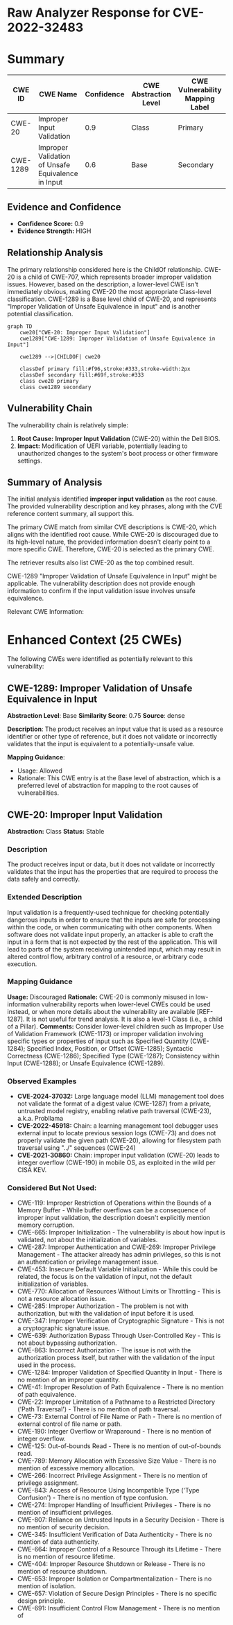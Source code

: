# Raw Analyzer Response for CVE-2022-32483

# Summary
| CWE ID | CWE Name | Confidence | CWE Abstraction Level | CWE Vulnerability Mapping Label | CWE-Vulnerability Mapping Notes |
|---|---|---|---|---|---|
| CWE-20 | Improper Input Validation | 0.9 | Class | Primary | Discouraged |
| CWE-1289 | Improper Validation of Unsafe Equivalence in Input | 0.6 | Base | Secondary | Allowed |

## Evidence and Confidence

*   **Confidence Score:** 0.9
*   **Evidence Strength:** HIGH

## Relationship Analysis
The primary relationship considered here is the ChildOf relationship. CWE-20 is a child of CWE-707, which represents broader improper validation issues. However, based on the description, a lower-level CWE isn't immediately obvious, making CWE-20 the most appropriate Class-level classification.
CWE-1289 is a Base level child of CWE-20, and represents "Improper Validation of Unsafe Equivalence in Input" and is another potential classification.

```mermaid
graph TD
    cwe20["CWE-20: Improper Input Validation"]
    cwe1289["CWE-1289: Improper Validation of Unsafe Equivalence in Input"]
    
    cwe1289 -->|CHILDOF| cwe20

    classDef primary fill:#f96,stroke:#333,stroke-width:2px
    classDef secondary fill:#69f,stroke:#333
    class cwe20 primary
    class cwe1289 secondary
```

## Vulnerability Chain
The vulnerability chain is relatively simple:
1.  **Root Cause:** **Improper Input Validation** (CWE-20) within the Dell BIOS.
2.  **Impact:** Modification of UEFI variable, potentially leading to unauthorized changes to the system's boot process or other firmware settings.

## Summary of Analysis
The initial analysis identified **improper input validation** as the root cause. The provided vulnerability description and key phrases, along with the CVE reference content summary, all support this.

The primary CWE match from similar CVE descriptions is CWE-20, which aligns with the identified root cause. While CWE-20 is discouraged due to its high-level nature, the provided information doesn't clearly point to a more specific CWE. Therefore, CWE-20 is selected as the primary CWE.

The retriever results also list CWE-20 as the top combined result.

CWE-1289 "Improper Validation of Unsafe Equivalence in Input" might be applicable. The vulnerability description does not provide enough information to confirm if the input validation issue involves unsafe equivalence.

Relevant CWE Information:

# Enhanced Context (25 CWEs)
The following CWEs were identified as potentially relevant to this vulnerability:

## CWE-1289: Improper Validation of Unsafe Equivalence in Input
**Abstraction Level**: Base
**Similarity Score**: 0.75
**Source**: dense

**Description**:
The product receives an input value that is used as a resource identifier or other type of reference, but it does not validate or incorrectly validates that the input is equivalent to a potentially-unsafe value.

**Mapping Guidance**:
- Usage: Allowed
- Rationale: This CWE entry is at the Base level of abstraction, which is a preferred level of abstraction for mapping to the root causes of vulnerabilities.

## CWE-20: Improper Input Validation
**Abstraction:** Class
**Status:** Stable

### Description
The product receives input or data, but it does
        not validate or incorrectly validates that the input has the
        properties that are required to process the data safely and
        correctly.

### Extended Description


Input validation is a frequently-used technique for checking potentially dangerous inputs in order to ensure that the inputs are safe for processing within the code, or when communicating with other components. When software does not validate input properly, an attacker is able to craft the input in a form that is not expected by the rest of the application. This will lead to parts of the system receiving unintended input, which may result in altered control flow, arbitrary control of a resource, or arbitrary code execution.

### Mapping Guidance
**Usage:** Discouraged
**Rationale:** CWE-20 is commonly misused in low-information vulnerability reports when lower-level CWEs could be used instead, or when more details about the vulnerability are available [REF-1287]. It is not useful for trend analysis. It is also a level-1 Class (i.e., a child of a Pillar).
**Comments:** Consider lower-level children such as Improper Use of Validation Framework (CWE-1173) or improper validation involving specific types or properties of input such as Specified Quantity (CWE-1284); Specified Index, Position, or Offset (CWE-1285); Syntactic Correctness (CWE-1286); Specified Type (CWE-1287); Consistency within Input (CWE-1288); or Unsafe Equivalence (CWE-1289).

### Observed Examples
- **CVE-2024-37032:** Large language model (LLM) management tool does not validate the format of a digest value (CWE-1287) from a private, untrusted model registry, enabling relative path traversal (CWE-23), a.k.a. Probllama
- **CVE-2022-45918:** Chain: a learning management tool debugger uses external input to locate previous session logs (CWE-73) and does not properly validate the given path (CWE-20), allowing for filesystem path traversal using "../" sequences (CWE-24)
- **CVE-2021-30860:** Chain: improper input validation (CWE-20) leads to integer overflow (CWE-190) in mobile OS, as exploited in the wild per CISA KEV.

### Considered But Not Used:

*   CWE-119: Improper Restriction of Operations within the Bounds of a Memory Buffer - While buffer overflows can be a consequence of improper input validation, the description doesn't explicitly mention memory corruption.
*   CWE-665: Improper Initialization - The vulnerability is about how input is validated, not about the initialization of variables.
*   CWE-287: Improper Authentication and CWE-269: Improper Privilege Management - The attacker already has admin privileges, so this is not an authentication or privilege management issue.
*   CWE-453: Insecure Default Variable Initialization - While this could be related, the focus is on the validation of input, not the default initialization of variables.
*   CWE-770: Allocation of Resources Without Limits or Throttling - This is not a resource allocation issue.
*   CWE-285: Improper Authorization - The problem is not with authorization, but with the validation of input before it is used.
*   CWE-347: Improper Verification of Cryptographic Signature - This is not a cryptographic signature issue.
*   CWE-639: Authorization Bypass Through User-Controlled Key - This is not about bypassing authorization.
*   CWE-863: Incorrect Authorization - The issue is not with the authorization process itself, but rather with the validation of the input used in the process.
*   CWE-1284: Improper Validation of Specified Quantity in Input - There is no mention of an improper quantity.
*   CWE-41: Improper Resolution of Path Equivalence - There is no mention of path equivalence.
*   CWE-22: Improper Limitation of a Pathname to a Restricted Directory ('Path Traversal') - There is no mention of path traversal.
*   CWE-73: External Control of File Name or Path - There is no mention of external control of file name or path.
*   CWE-190: Integer Overflow or Wraparound - There is no mention of integer overflow.
*   CWE-125: Out-of-bounds Read - There is no mention of out-of-bounds read.
*   CWE-789: Memory Allocation with Excessive Size Value - There is no mention of excessive memory allocation.
*   CWE-266: Incorrect Privilege Assignment - There is no mention of privilege assignment.
*   CWE-843: Access of Resource Using Incompatible Type ('Type Confusion') - There is no mention of type confusion.
*   CWE-274: Improper Handling of Insufficient Privileges - There is no mention of insufficient privileges.
*   CWE-807: Reliance on Untrusted Inputs in a Security Decision - There is no mention of security decision.
*   CWE-345: Insufficient Verification of Data Authenticity - There is no mention of data authenticity.
*   CWE-664: Improper Control of a Resource Through its Lifetime - There is no mention of resource lifetime.
*   CWE-404: Improper Resource Shutdown or Release - There is no mention of resource shutdown.
*   CWE-653: Improper Isolation or Compartmentalization - There is no mention of isolation.
*   CWE-657: Violation of Secure Design Principles - There is no specific design principle.
*   CWE-691: Insufficient Control Flow Management - There is no mention of